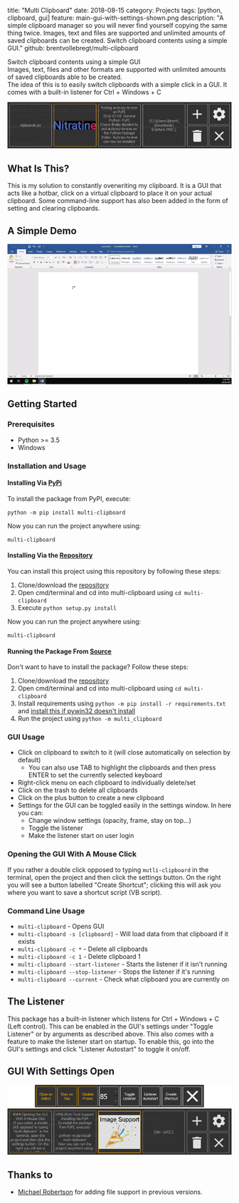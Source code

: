 title: "Multi Clipboard"
date: 2018-08-15
category: Projects
tags: [python, clipboard, gui]
feature: main-gui-with-settings-shown.png
description: "A simple clipboard manager so you will never find yourself copying the same thing twice. Images, text and files are supported and unlimited amounts of saved clipboards can be created. Switch clipboard contents using a simple GUI."
github: brentvollebregt/multi-clipboard

Switch clipboard contents using a simple GUI<br />
Images, text, files and other formats are supported with unlimited amounts of saved clipboards able to be created.<br />
The idea of this is to easily switch clipboards with a simple click in a GUI. It comes with a built-in listener for Ctrl + Windows + C

![Main GUI](/posts/multi-clipboard/main-gui.png)

## What Is This?
This is my solution to constantly overwriting my clipboard. It is a GUI that acts like a hotbar, click on a virtual clipboard to place it on your actual clipboard. Some command-line support has also been added in the form of setting and clearing clipboards.

## A Simple Demo

![Demonstration](/posts/multi-clipboard/multi-clipboard.gif)

## Getting Started

### Prerequisites
 - Python >= 3.5
 - Windows

### Installation and Usage

#### Installing Via [PyPi](https://pypi.org/project/multi-clipboard/)
To install the package from PyPI, execute:

```console
python -m pip install multi-clipboard
```

Now you can run the project anywhere using:

```console
multi-clipboard
```

#### Installing Via the [Repository](https://github.com/brentvollebregt/multi-clipboard)
You can install this project using this repository by following these steps:
1. Clone/download the [repository](https://github.com/brentvollebregt/multi-clipboard)
2. Open cmd/terminal and cd into multi-clipboard using ```cd multi-clipboard```
3. Execute ```python setup.py install```

Now you can run the project anywhere using:

```console
multi-clipboard
```

#### Running the Package From [Source](https://github.com/brentvollebregt/auto-py-to-exe/archive/master.zip)
Don't want to have to install the package? Follow these steps:
1. Clone/download the [repository](https://github.com/brentvollebregt/multi-clipboard)
2. Open cmd/terminal and cd into multi-clipboard using ```cd multi-clipboard```
3. Install requirements using ```python -m pip install -r requirements.txt``` and [install this if pywin32 doesn't install](https://github.com/mhammond/pywin32/releases)
4. Run the project using ```python -m multi_clipboard```

### GUI Usage
* Click on clipboard to switch to it (will close automatically on selection by default)
    - You can also use TAB to highlight the clipboards and then press ENTER to set the currently selected keyboard
* Right-click menu on each clipboard to individually delete/set
* Click on the trash to delete all clipboards
* Click on the plus button to create a new clipboard
* Settings for the GUI can be toggled easily in the settings window. In here you can:
    - Change window settings (opacity, frame, stay on top...)
    - Toggle the listener
    - Make the listener start on user login
    
### Opening the GUI With A Mouse Click
If you rather a double click opposed to typing `mutli-clipboard` in the terminal, open the project and then click the settings button. On the right you will see a button labelled "Create Shortcut"; clicking this will ask you where you want to save a shortcut script (VB script).

### Command Line Usage
* `multi-clipboard` - Opens GUI
* `multi-clipboard -s [clipboard]` - Will load data from that clipboard if it exists
* `multi-clipboard -c *` - Delete all clipboards
* `multi-clipboard -c 1` - Delete clipboard 1
* `multi-clipboard --start-listener` - Starts the listener if it isn't running
* `multi-clipboard --stop-listener` - Stops the listener if it's running
* `multi-clipboard --current` - Check what clipboard you are currently on

## The Listener
This package has a built-in listener which listens for Ctrl + Windows + C (Left control). This can be enabled in the GUI's settings under "Toggle Listener" or by arguments as described above. This also comes with a feature to make the listener start on startup. To enable this, go into the GUI's settings and click "Listener Autostart" to toggle it on/off.

## GUI With Settings Open

![Main GUI with Settings](/posts/multi-clipboard/main-gui-with-settings-shown.png)

## Thanks to
* [Michael Robertson](https://github.com/MBRobertson) for adding file support in previous versions.
